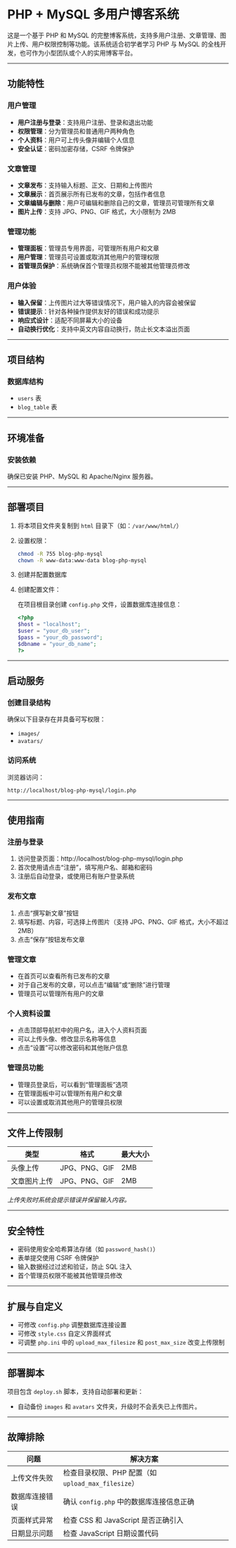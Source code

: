 # PHP + MySQL 多用户博客系统

这是一个基于 PHP 和 MySQL 的完整博客系统，支持多用户注册、文章管理、图片上传、用户权限控制等功能。该系统适合初学者学习 PHP 与 MySQL 的全栈开发，也可作为小型团队或个人的实用博客平台。

---

## 功能特性

### 用户管理
- **用户注册与登录**：支持用户注册、登录和退出功能  
- **权限管理**：分为管理员和普通用户两种角色  
- **个人资料**：用户可上传头像并编辑个人信息  
- **安全认证**：密码加密存储，CSRF 令牌保护  

### 文章管理
- **文章发布**：支持输入标题、正文、日期和上传图片  
- **文章展示**：首页展示所有已发布的文章，包括作者信息  
- **文章编辑与删除**：用户可编辑和删除自己的文章，管理员可管理所有文章  
- **图片上传**：支持 JPG、PNG、GIF 格式，大小限制为 2MB  

### 管理功能
- **管理面板**：管理员专用界面，可管理所有用户和文章  
- **用户管理**：管理员可设置或取消其他用户的管理权限  
- **首管理员保护**：系统确保首个管理员权限不能被其他管理员修改  

### 用户体验
- **输入保留**：上传图片过大等错误情况下，用户输入的内容会被保留  
- **错误提示**：针对各种操作提供友好的错误和成功提示  
- **响应式设计**：适配不同屏幕大小的设备  
- **自动换行优化**：支持中英文内容自动换行，防止长文本溢出页面  

---

## 项目结构

### 数据库结构
- `users` 表  
- `blog_table` 表  

---

## 环境准备

### 安装依赖
确保已安装 PHP、MySQL 和 Apache/Nginx 服务器。

---

## 部署项目

1. 将本项目文件夹复制到 `html` 目录下（如：`/var/www/html/`）
2. 设置权限：

   ```bash
   chmod -R 755 blog-php-mysql
   chown -R www-data:www-data blog-php-mysql
   ```

3. 创建并配置数据库
4. 创建配置文件：

   在项目根目录创建 `config.php` 文件，设置数据库连接信息：

   ```php
   <?php
   $host = "localhost";
   $user = "your_db_user";
   $pass = "your_db_password";
   $dbname = "your_db_name";
   ?>
   ```

---

## 启动服务

### 创建目录结构
确保以下目录存在并具备可写权限：

- `images/`
- `avatars/`

### 访问系统
浏览器访问：

```
http://localhost/blog-php-mysql/login.php
```

---

## 使用指南

### 注册与登录
1. 访问登录页面：http://localhost/blog-php-mysql/login.php  
2. 首次使用请点击“注册”，填写用户名、邮箱和密码  
3. 注册后自动登录，或使用已有账户登录系统  

### 发布文章
1. 点击“撰写新文章”按钮  
2. 填写标题、内容，可选择上传图片（支持 JPG、PNG、GIF 格式，大小不超过 2MB）  
3. 点击“保存”按钮发布文章  

### 管理文章
- 在首页可以查看所有已发布的文章  
- 对于自己发布的文章，可以点击“编辑”或“删除”进行管理  
- 管理员可以管理所有用户的文章  

### 个人资料设置
- 点击顶部导航栏中的用户名，进入个人资料页面  
- 可以上传头像、修改显示名称等信息  
- 点击“设置”可以修改密码和其他账户信息  

### 管理员功能
- 管理员登录后，可以看到“管理面板”选项  
- 在管理面板中可以管理所有用户和文章  
- 可以设置或取消其他用户的管理员权限  

---

## 文件上传限制

| 类型         | 格式               | 最大大小 |
|--------------|--------------------|-----------|
| 头像上传     | JPG、PNG、GIF      | 2MB       |
| 文章图片上传 | JPG、PNG、GIF      | 2MB       |

*上传失败时系统会提示错误并保留输入内容。*

---

## 安全特性

- 密码使用安全哈希算法存储（如 `password_hash()`）
- 表单提交使用 CSRF 令牌保护
- 输入数据经过过滤和验证，防止 SQL 注入
- 首个管理员权限不能被其他管理员修改

---

## 扩展与自定义

- 可修改 `config.php` 调整数据库连接设置
- 可修改 `style.css` 自定义界面样式
- 可调整 `php.ini` 中的 `upload_max_filesize` 和 `post_max_size` 改变上传限制

---

## 部署脚本

项目包含 `deploy.sh` 脚本，支持自动部署和更新：

- 自动备份 `images` 和 `avatars` 文件夹，升级时不会丢失已上传图片。

---

## 故障排除

| 问题             | 解决方案                                                                 |
|------------------|--------------------------------------------------------------------------|
| 上传文件失败     | 检查目录权限、PHP 配置（如 `upload_max_filesize`）                       |
| 数据库连接错误   | 确认 `config.php` 中的数据库连接信息正确                                 |
| 页面样式异常     | 检查 CSS 和 JavaScript 是否正确引入                                      |
| 日期显示问题     | 检查 JavaScript 日期设置代码                                              |
